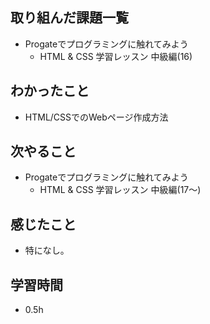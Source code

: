 ## 取り組んだ課題一覧
- Progateでプログラミングに触れてみよう
     -  HTML & CSS 学習レッスン 中級編(16)

## わかったこと
- HTML/CSSでのWebページ作成方法

## 次やること
- Progateでプログラミングに触れてみよう
     -  HTML & CSS 学習レッスン 中級編(17〜)

## 感じたこと
- 特になし。

## 学習時間
- 0.5h
